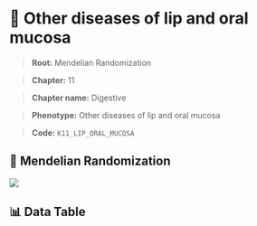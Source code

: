 # 🧪 Other diseases of lip and oral mucosa

> **Root:** Mendelian Randomization

> **Chapter:** 11  

> **Chapter name:** Digestive

> **Phenotype:** Other diseases of lip and oral mucosa  

> **Code:** `K11_LIP_ORAL_MUCOSA`

## 🧬 Mendelian Randomization  

<img src="/MR/Figures/Forward/K11_LIP_ORAL_MUCOSA.png"/>

## 📊 Data Table

<CsvTableMRF src="/public/MR/Data/Forward/K11_LIP_ORAL_MUCOSA.csv"/>
